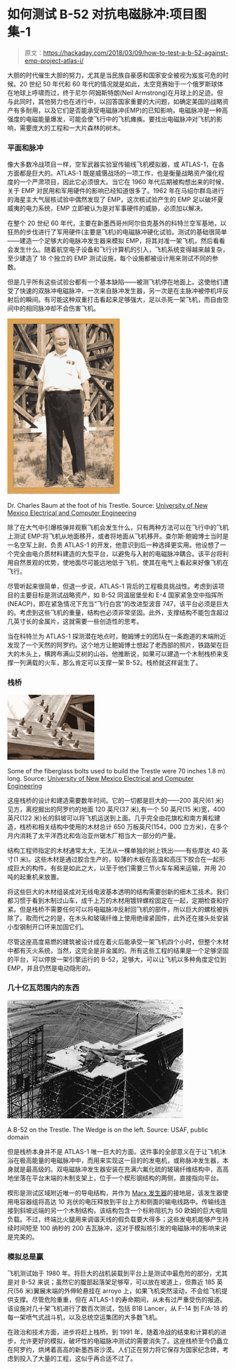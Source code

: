 # 如何测试 B-52 对抗电磁脉冲:项目图集-1

> 原文：<https://hackaday.com/2018/03/09/how-to-test-a-b-52-against-emp-project-atlas-i/>

大胆的时代催生大胆的努力，尤其是当民族自豪感和国家安全被视为岌岌可危的时候。20 世纪 50 年代和 60 年代的情况就是如此，太空竞赛始于一个俄罗斯球体在地球上呼啸而过，终于尼尔·阿姆斯特朗(Neil Armstrong)在月球上的足迹。但与此同时，其他努力也在进行中，以回答国家重要的大问题，如确定美国的战略资产有多耐用，以及它们是否能承受电磁脉冲(EMP)的已知影响，电磁脉冲是一种高强度的电磁能量爆发，可能会使飞行中的飞机瘫痪。要找出电磁脉冲对飞机的影响，需要庞大的工程和一大片森林的树木。

### 平面和脉冲

像大多数冷战项目一样，空军武器实验室传输线飞机模拟器，或 ATLAS-1，在各方面都是巨大的。ATLAS-1 既是威慑战场的一项工作，也是衡量战略资产强化程度的一个严肃项目，因此它必须很大。当它在 1960 年代后期被构想出来的时候，关于 EMP 对民用和军用硬件的影响已经知道很多了。1962 年在马绍尔群岛进行的海星主大气层核试验中偶然发现了 EMP，这次核试验产生的 EMP 足以破坏夏威夷的电力系统，EMP 立即被认为是对军事硬件的威胁，必须加以解决。

在整个 20 世纪 60 年代，主要在新墨西哥州阿尔伯克基外的科特兰空军基地，以狂热的步伐进行了军用硬件(主要是飞机)的电磁脉冲硬化试验。测试的基础很简单——建造一个足够大的电脉冲发生器来模拟 EMP，将其对准一架飞机，然后看看会发生什么。随着航空电子设备和飞行计算机的引入，飞机系统变得越来越复杂，至少建造了 18 个独立的 EMP 测试设施，每个设施都被设计用来测试不同的参数。

但是几乎所有这些试验台都有一个基本缺陷——被测飞机停在地面上。这使他们遭受了快速的双脉冲电磁脉冲，一次来自脉冲发生器，另一次是在主脉冲被停机坪反射后的瞬间。有可能这种双重打击看起来足够强大，足以杀死一架飞机，而自由空间中的相同脉冲却不会伤害飞机。

[![](img/7338d6ca51d7377c105e88b5f9c75bc4.png)](https://hackaday.com/wp-content/uploads/2018/02/trestlebaum3.jpg)

Dr. Charles Baum at the foot of his Trestle. Source: [University of New Mexico Electrical and Computer Engineering](http://ece-research.unm.edu/summa/notes/trestle.html)

除了在大气中引爆核弹并观察飞机会发生什么，只有两种方法可以在飞行中的飞机上测试 EMP:将飞机从地面移开，或者将地面从飞机移开。查尔斯·鲍姆博士当时是一名空军上尉，负责 ATLAS-1 的开发，他意识到后一种选择更实用。他设想了一个完全由电介质材料建造的大型平台，以避免与入射的电磁脉冲耦合。该平台将利用自然景观的优势，使地面尽可能远地低于飞机，使其在电气上看起来好像飞机在飞行。

尽管听起来很简单，但退一步说，ATLAS-1 背后的工程极具挑战性。考虑到该项目的主要目标是测试战略资产，如 B-52 同温层堡垒和 E-4 国家紧急空中指挥所(NEACP)，即在紧急情况下充当“飞行白宫”的改进型波音 747，该平台必须是巨大的。考虑到这些飞机的重量，结构也必须非常坚固。此外，支撑结构不能包含超过几英寸长的金属片，这就需要一些创造性的思考。

当在科特兰为 ATLAS-1 探测潜在地点时，鲍姆博士的团队在一条跑道的末端附近发现了一个天然的阿罗约。这个地方让鲍姆博士想起了老西部的照片，铁路架在巨大的木头上，横跨布满山艾树的山谷。他推断说，如果可以建造一个木制栈桥来支撑一列满载的火车，那么肯定可以支撑一架 B-52。栈桥就这样诞生了。

### 栈桥

[![](img/6f152174017d794bf34dde30bdf5de45.png)](https://hackaday.com/wp-content/uploads/2018/03/trestle6l.jpg)

Some of the fiberglass bolts used to build the Trestle were 70 inches 1.8 m) long. Source: [University of New Mexico Electrical and Computer Engineering](http://ece-research.unm.edu/summa/notes/trestle.html)

这座栈桥的设计和建造需要数年时间。它的一切都是巨大的——200 英尺(61 米)见方，离挖掘出的阿罗约的地面 120 英尺(37 米),有一个 50 英尺(15 米)宽，400 英尺(122 米)长的斜坡可以将飞机运送到上面。几乎完全由花旗松和南方黄松建造，栈桥和相关结构中使用的木材总计 650 万板英尺(154，000 立方米)，在多个月内消耗了太平洋西北和佐治亚州锯木厂相当大一部分的产量。

结构工程师指定的木材通常太大，无法从一棵单独的树上铣出——有些厚达 40 英寸(1 米)。这些木材是通过胶合生产的，较薄的木板在高温和高压下胶合在一起形成巨大的构件。有些是如此之大，以至于他们需要三节火车车厢来运输，并用 20 吨的起重机来放置。

将这些巨大的木材组装成对无线电波基本透明的结构需要创新的细木工技术。我们都习惯于看到木制过山车，成千上万的木材用镀锌螺栓固定在一起，定期检查和拧紧。但是栈桥不需要任何可以将电磁脉冲反射回飞机的部件，所以巨大的螺栓被拆除了。取而代之的是，在木头和玻璃纤维上使用绝缘紧固件，此外还在接头处安装小型钢制开口环来加固它们。

尽管这座高度易燃的建筑被设计成在着火后能承受一架飞机四个小时，但整个木材中都有灭火系统，当然，这完全是非金属的。所有这些工程的结果是一个足够坚固的平台，可以停放一架引擎运行的 B-52，足够大，可以让飞机以多种角度定位到 EMP，并且仍然是电动隐形的。

### 几十亿瓦范围内的东西

[![](img/7c446e41cb7132c0ecd908ed94e961b9.png)](https://hackaday.com/wp-content/uploads/2018/02/us_air_force_-_sandia_national_laboratory_-_trestle_electromagnetic_pulse_test_apparatus.jpg)

A B-52 on the Trestle. The Wedge is on the left. Source: USAF, public domain

但是栈桥本身并不是 ATLAS-1 唯一巨大的方面。这件事的全部意义在于让飞机沐浴在极高能量的电磁脉冲中，而用来实现这一目的的发电机，或称脉冲发生器，本身就是最高级的。双电磁脉冲发生器安装在充满六氟化硫的玻璃纤维结构中，高高地坐落在平台末端的木制支架上，位于一个楔形钢结构的两侧，直接指向平台。

楔形是测试区域附近唯一的导电结构，并作为 [Marx 发生器](https://en.wikipedia.org/wiki/Marx_generator)的接地层，该发生器使用电容器组将高达 10 兆伏的电压释放到平台上方和侧面的输电线路中。传输线连接到斜坡远端的另一个木制结构，该结构包含一个标称阻抗为 50 欧姆的巨大电阻负载。不过，终端比火腿用来调谐天线的假负载要大得多；这些发电机能够产生持续时间短至 100 纳秒的 200 吉瓦脉冲，这对于模拟核引发的电磁脉冲的影响来说是完美的。

### 模拟总是赢

飞机测试始于 1980 年。将巨大的战机装载到平台上是测试中最危险的部分，尤其是对 B-52 来说；虽然它的腹部起落架足够窄，可以放在坡道上，但靠近 185 英尺(56 米)翼展末端的外伸轮悬挂在 arroyo 上，如果飞机突然滚动，不会给飞机提供支撑。尽管危险重重，但在 ATLAS-1 的寿命期间，从未有过严重受伤的报道。该设施对几十架飞机进行了数百次测试，包括 B1B Lancer，从 F-14 到 F/A-18 的每一架喷气式战斗机，以及总统空运集团的大多数飞机。

在政治和技术方面，进步将赶上栈桥。到 1991 年，随着冷战的结束和计算机的进步，允许更好的模拟，破坏性的电磁脉冲测试的需要消失了。这座栈桥至今仍矗立在阿罗约，烘烤着高高的新墨西哥沙漠。人们正在努力将它保存为国家纪念碑，考虑到投入了大量的工程，这似乎再合适不过了。